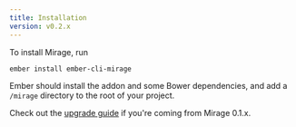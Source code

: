 ```yaml
---
title: Installation
version: v0.2.x
---
```


To install Mirage, run

```
ember install ember-cli-mirage
```

Ember should install the addon and some Bower dependencies, and add a `/mirage` directory to the root of your project.

Check out the [upgrade guide](../upgrading/#x--02-upgrade-guide) if you're coming from Mirage 0.1.x.
